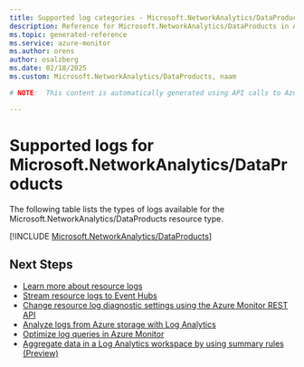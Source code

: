 ```yaml
---
title: Supported log categories - Microsoft.NetworkAnalytics/DataProducts
description: Reference for Microsoft.NetworkAnalytics/DataProducts in Azure Monitor Logs.
ms.topic: generated-reference
ms.service: azure-monitor
ms.author: orens
author: osalzberg
ms.date: 02/18/2025
ms.custom: Microsoft.NetworkAnalytics/DataProducts, naam

# NOTE:  This content is automatically generated using API calls to Azure. Any edits made on these files will be overwritten in the next run of the script. 

---
```





# Supported logs for Microsoft.NetworkAnalytics/DataProducts  
The following table lists the types of logs available for the Microsoft.NetworkAnalytics/DataProducts resource type.
  

  
[!INCLUDE [Microsoft.NetworkAnalytics/DataProducts](~/reusable-content/ce-skilling/azure/includes/azure-monitor/reference/logs/microsoft-networkanalytics-dataproducts-logs-include.md)]  
  

## Next Steps

* [Learn more about resource logs](/azure/azure-monitor/essentials/platform-logs-overview)
* [Stream resource logs to Event Hubs](/azure/azure-monitor/essentials/resource-logs#send-to-azure-event-hubs)
* [Change resource log diagnostic settings using the Azure Monitor REST API](/rest/api/monitor/diagnosticsettings)
* [Analyze logs from Azure storage with Log Analytics](/azure/azure-monitor/essentials/resource-logs#send-to-log-analytics-workspace)
* [Optimize log queries in Azure Monitor](/azure/azure-monitor/logs/query-optimization)
* [Aggregate data in a Log Analytics workspace by using summary rules (Preview)](/azure/azure-monitor/logs/summary-rules)